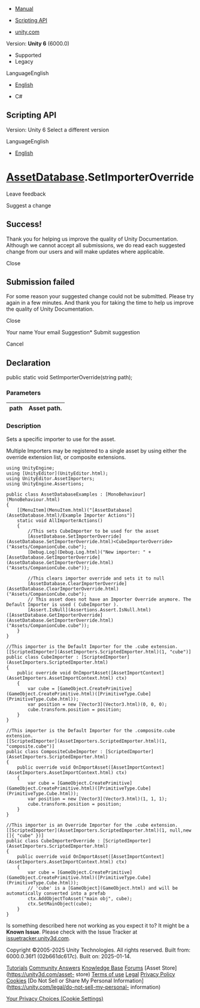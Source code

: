 [ ]()

  * [Manual](../Manual/index.html)
  * [Scripting API](../ScriptReference/index.html)

  * [unity.com](https://unity.com/)

Version: **Unity 6** (6000.0)

  * Supported
  * Legacy

LanguageEnglish

  * [English]()

  * C#

[ ](https://docs.unity3d.com)

## Scripting API

Version: Unity 6 Select a different version

LanguageEnglish

  * [English]()

#  [AssetDatabase](AssetDatabase.html).SetImporterOverride

Leave feedback

Suggest a change

## Success!

Thank you for helping us improve the quality of Unity Documentation. Although
we cannot accept all submissions, we do read each suggested change from our
users and will make updates where applicable.

Close

## Submission failed

For some reason your suggested change could not be submitted. Please <a>try
again</a> in a few minutes. And thank you for taking the time to help us
improve the quality of Unity Documentation.

Close

Your name Your email Suggestion* Submit suggestion

Cancel

[ ]()

## Declaration

public static void SetImporterOverride(string path);

### Parameters

path | Asset path.  
---|---  
  
### Description

Sets a specific importer to use for the asset.

Multiple Importers may be registered to a single asset by using either the
override extension list, or composite extensions.

    
    
    using UnityEngine;
    using [UnityEditor](UnityEditor.html);
    using UnityEditor.AssetImporters;
    using UnityEngine.Assertions;  
      
    public class AssetDatabaseExamples : [MonoBehaviour](MonoBehaviour.html)
    {
        [[MenuItem](MenuItem.html)("[AssetDatabase](AssetDatabase.html)/Example Importer Actions")]
        static void AllImporterActions()
        {
            //This sets CubeImporter to be used for the asset
            [AssetDatabase.SetImporterOverride](AssetDatabase.SetImporterOverride.html)<CubeImporterOverride>("Assets/CompanionCube.cube");
            [Debug.Log](Debug.Log.html)("New importer: " + [AssetDatabase.GetImporterOverride](AssetDatabase.GetImporterOverride.html)("Assets/CompanionCube.cube"));  
      
            //This clears importer override and sets it to null
            [AssetDatabase.ClearImporterOverride](AssetDatabase.ClearImporterOverride.html)("Assets/CompanionCube.cube");
            // This asset does not have an Importer Override anymore. The Default Importer is used ( CubeImporter ).
            [Assert.IsNull](Assertions.Assert.IsNull.html)([AssetDatabase.GetImporterOverride](AssetDatabase.GetImporterOverride.html)("Assets/CompanionCube.cube"));
        }
    }  
      
    //This importer is the Default Importer for the .cube extension.
    [[ScriptedImporter](AssetImporters.ScriptedImporter.html)(1, "cube")]
    public class CubeImporter : [ScriptedImporter](AssetImporters.ScriptedImporter.html)
    {
        public override void OnImportAsset([AssetImportContext](AssetImporters.AssetImportContext.html) ctx)
        {
            var cube = [GameObject.CreatePrimitive](GameObject.CreatePrimitive.html)([PrimitiveType.Cube](PrimitiveType.Cube.html));
            var position = new [Vector3](Vector3.html)(0, 0, 0);
            cube.transform.position = position;
        }
    }  
      
    //This importer is the Default Importer for the .composite.cube extension.
    [[ScriptedImporter](AssetImporters.ScriptedImporter.html)(1, "composite.cube")]
    public class CompositeCubeImporter : [ScriptedImporter](AssetImporters.ScriptedImporter.html)
    {
        public override void OnImportAsset([AssetImportContext](AssetImporters.AssetImportContext.html) ctx)
        {
            var cube = [GameObject.CreatePrimitive](GameObject.CreatePrimitive.html)([PrimitiveType.Cube](PrimitiveType.Cube.html));
            var position = new [Vector3](Vector3.html)(1, 1, 1);
            cube.transform.position = position;
        }
    }  
      
    //This importer is an Override Importer for the .cube extension.
    [[ScriptedImporter](AssetImporters.ScriptedImporter.html)(1, null,new []{ "cube" })]
    public class CubeImporterOverride : [ScriptedImporter](AssetImporters.ScriptedImporter.html)
    {
        public override void OnImportAsset([AssetImportContext](AssetImporters.AssetImportContext.html) ctx)
        {
            var cube = [GameObject.CreatePrimitive](GameObject.CreatePrimitive.html)([PrimitiveType.Cube](PrimitiveType.Cube.html));
            // 'cube' is a [GameObject](GameObject.html) and will be automatically converted into a prefab
            ctx.AddObjectToAsset("main obj", cube);
            ctx.SetMainObject(cube);
        }
    }

Is something described here not working as you expect it to? It might be a
**Known Issue**. Please check with the Issue Tracker at
[issuetracker.unity3d.com](https://issuetracker.unity3d.com).

Copyright ©2005-2025 Unity Technologies. All rights reserved. Built from:
6000.0.36f1 (02b661dc617c). Built on: 2025-01-14.

[Tutorials](https://unity3d.com/learn) [Community
Answers](https://answers.unity3d.com) [Knowledge
Base](https://support.unity3d.com/hc/en-us)
[Forums](https://forum.unity3d.com) [Asset Store](https://unity3d.com/asset-
store) [Terms of use](https://docs.unity3d.com/Manual/TermsOfUse.html)
[Legal](https://unity.com/legal) [Privacy
Policy](https://unity.com/legal/privacy-policy)
[Cookies](https://unity.com/legal/cookie-policy) [Do Not Sell or Share My
Personal Information](https://unity.com/legal/do-not-sell-my-personal-
information)

[Your Privacy Choices (Cookie Settings)](javascript:void\(0\);)


